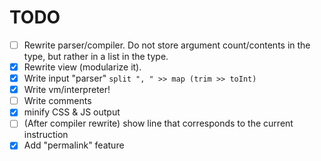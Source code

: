 # TODO

- [ ] Rewrite parser/compiler. Do not store argument count/contents in the type, but rather in a list in the type.
- [x] Rewrite view (modularize it).
- [x] Write input "parser" `split ", " >> map (trim >> toInt)`
- [x] Write vm/interpreter!
- [ ] Write comments
- [x] minify CSS & JS output
- [ ] (After compiler rewrite) show line that corresponds to the current instruction
- [x] Add "permalink" feature
